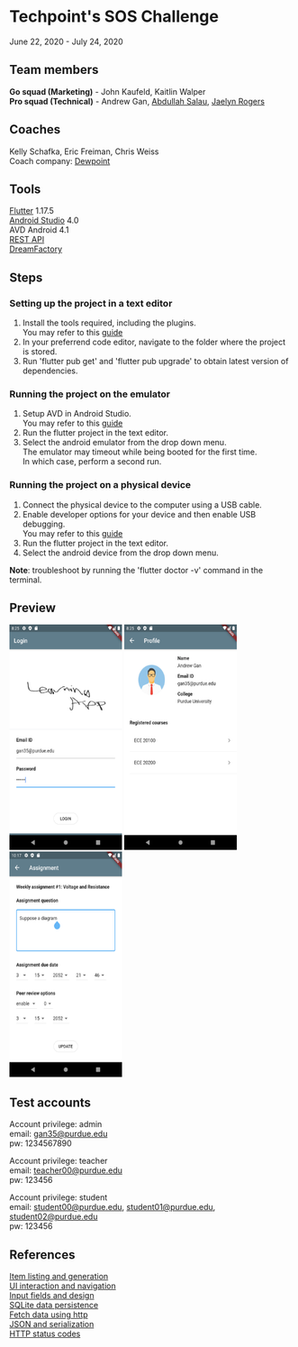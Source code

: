 # Techpoint's SOS Challenge
June 22, 2020 - July 24, 2020  

## Team members  
**Go squad (Marketing)** - John Kaufeld, Kaitlin Walper  
**Pro squad (Technical)** - Andrew Gan, [Abdullah Salau](https://github.com/abdullah-salau), [Jaelyn Rogers](https://github.com/jrogers230)  

## Coaches
Kelly Schafka, Eric Freiman, Chris Weiss  
Coach company: [Dewpoint](https://www.dewpoint.com/)  

## Tools
[Flutter](https://flutter.dev/docs) 1.17.5  
[Android Studio](https://developer.android.com/studio) 4.0  
AVD Android 4.1  
[REST API](https://restfulapi.net/)  
[DreamFactory](https://www.dreamfactory.com/)

## Steps
### Setting up the project in a text editor
1. Install the tools required, including the plugins.  
You may refer to this [guide](https://flutter.dev/docs/get-started/install)  
2. In your preferrend code editor, navigate to the folder where the project is stored.  
3. Run 'flutter pub get' and 'flutter pub upgrade' to obtain latest version of dependencies.  
### Running the project on the emulator 
1. Setup AVD in Android Studio.  
You may refer to this [guide](https://developer.android.com/studio/run/managing-avds)  
2. Run the flutter project in the text editor.
3. Select the android emulator from the drop down menu.  
The emulator may timeout while being booted for the first time.  
In which case, perform a second run.
### Running the project on a physical device
1. Connect the physical device to the computer using a USB cable.
2. Enable developer options for your device and then enable USB debugging.  
You may refer to this [guide](https://developer.android.com/studio/debug/dev-options)
3. Run the flutter project in the text editor.
4. Select the android device from the drop down menu.  
  
**Note**: troubleshoot by running the 'flutter doctor -v' command in the terminal.

## Preview
<kbd><img src="https://github.com/Andrew-Gan/techpoint-sos/blob/master/img/preview_login.png" width=200 height=400 /></kbd>
<kbd><img src="https://github.com/Andrew-Gan/techpoint-sos/blob/master/img/preview_profile.png" width=200 height=400 /></kbd>
<kbd><img src="https://github.com/Andrew-Gan/techpoint-sos/blob/master/img/preview_assignment.png" width=200 height=400 /></kbd>

## Test accounts
Account privilege: admin  
email: gan35@purdue.edu  
pw: 1234567890  

Account privilege: teacher  
email: teacher00@purdue.edu  
pw: 123456  
  
Account privilege: student  
email: student00@purdue.edu, student01@purdue.edu, student02@purdue.edu  
pw: 123456  

## References
[Item listing and generation](https://codelabs.developers.google.com/codelabs/first-flutter-app-pt1)  
[UI interaction and navigation](https://codelabs.developers.google.com/codelabs/first-flutter-app-pt2)  
[Input fields and design](https://github.com/flutter-devs/flutter_profileview_demo)  
[SQLite data persistence](https://flutter.dev/docs/cookbook/persistence/sqlite)  
[Fetch data using http](https://flutter.dev/docs/cookbook/networking/fetch-data)  
[JSON and serialization](https://flutter.dev/docs/development/data-and-backend/json)  
[HTTP status codes](https://en.wikipedia.org/wiki/List_of_HTTP_status_codes#1xx_Informational_response)  
